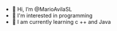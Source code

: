 - 👋 Hi, I’m @MarioAvilaSL
- 👀 I'm interested in programming
- 🌱 I am currently learning c ++ and  Java

<!---
MarioAvilaSL/MarioAvilaSL is a ✨ special ✨ repository because its `README.md` (this file) appears on your GitHub profile.
You can click the Preview link to take a look at your changes.
--->
